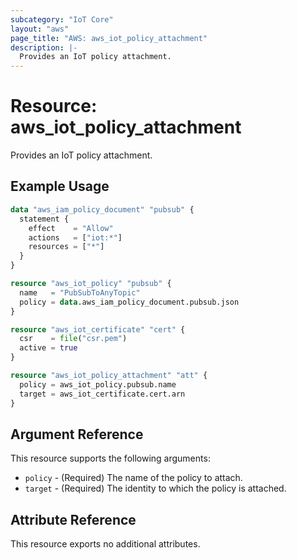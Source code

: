 ```yaml
---
subcategory: "IoT Core"
layout: "aws"
page_title: "AWS: aws_iot_policy_attachment"
description: |-
  Provides an IoT policy attachment.
---
```


# Resource: aws_iot_policy_attachment

Provides an IoT policy attachment.

## Example Usage

```terraform
data "aws_iam_policy_document" "pubsub" {
  statement {
    effect    = "Allow"
    actions   = ["iot:*"]
    resources = ["*"]
  }
}

resource "aws_iot_policy" "pubsub" {
  name   = "PubSubToAnyTopic"
  policy = data.aws_iam_policy_document.pubsub.json
}

resource "aws_iot_certificate" "cert" {
  csr    = file("csr.pem")
  active = true
}

resource "aws_iot_policy_attachment" "att" {
  policy = aws_iot_policy.pubsub.name
  target = aws_iot_certificate.cert.arn
}
```

## Argument Reference

This resource supports the following arguments:

* `policy` - (Required) The name of the policy to attach.
* `target` - (Required) The identity to which the policy is attached.

## Attribute Reference

This resource exports no additional attributes.
